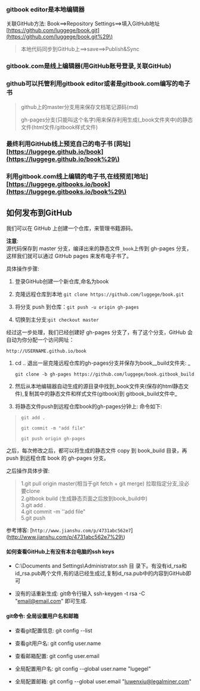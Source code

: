 ### gitbook editor是本地编辑器

关联GitHub方法:  Book==&gt;Repository Settings==&gt;填入GitHub地址[https://github.com/luggege/book.git](https://github.com/luggege/book.git%29\)

> 本地代码同步到GitHub上==&gt;save==&gt;Publish&Sync

### gitbook.com是线上编辑器\(用GitHub账号登录,关联GitHub\)

### github可以托管利用gitbook editor或者是gitbook.com编写的电子书

> github上的master分支用来保存文档笔记源码\(md\)
>
> gh-pages分支\(只能叫这个名字\)用来保存利用生成\(\_book文件夹中\)的静态文件\(html文件/gitbook样式文件\)

### 最终利用GitHub线上预览自己的电子书 \[网址\][https://luggege.github.io/book](https://luggege.github.io/book%29\)

### 利用gitbook.com线上编辑的电子书,在线预览\[地址\][https://luggege.gitbooks.io/book](https://luggege.gitbooks.io/book%29\)

## 如何发布到GitHub

我们可以在 GitHub 上创建一个仓库，来管理书籍源码。

**注意**:  
源代码保存到 master 分支，编译出来的静态文件`_book`上传到 gh-pages 分支，这样我们就可以通过 GitHub pages 来发布电子书了。

具体操作步骤:

1. 登录GitHub创建一个新仓库,命名为book
2. 克隆远程仓库到本地 `git clone https://github.com/luggege/book.git`
3. 将分支 push 到仓库：`git push -u origin gh-pages`

4. 切换到主分支:`git checkout master`

经过这一步处理，我们已经创建好 gh-pages 分支了，有了这个分支，GitHub 会自动为你分配一个访问网址：

`http://USERNAME.github.io/book`

1. cd .. 退出一层克隆远程仓库的gh-pages分支并保存为book\__build文件夹:   _

   `git clone -b gh-pages https://github.com/luggege/book.gitbook_build`

2. 然后从本地编辑器自动生成的源目录中找到_book文件夹\(保存的html静态文件\),复制其中的静态文件和样式文件\(gitbook\)到   gitbook\_build文件中_

3. 将静态文件push到远程仓库book的gh-pages分钟上: 命令如下:

> `git add .`
>
> `git commit -m "add file"`
>
> `git push origin gh-pages`

之后，每次修改之后，都可以将生成的静态文件 copy 到 book\_build 目录，再 push 到远程仓库 book 的 gh-pages 分支。

之后操作具体步骤:

> 1.git pull origin master\(相当于git fetch + git merge\) 拉取指定分支,没必要clone  
> 2.gitbook build \(生成静态页面之后放到book\_build中\)  
> 3.git add .  
> 4.git commit -m ''add file"  
> 5.git push

参考博客:  [`http://www.jianshu.com/p/4731abc562e7`](http://www.jianshu.com/p/4731abc562e7%29\)

#### 如何查看GitHub上有没有本台电脑的ssh keys

* C:\Documents and Settings\Administrator.ssh 目 录下。有没有id\_rsa和id\_rsa.pub两个文件,有的话已经生成过,复制id\_rsa.pub中的内容到GitHub即可

* 没有的话重新生成: git命令行输入 ssh-keygen -t rsa -C "email@email.com" 即可生成.

#### git命令: 全局设置用户名和邮箱

* 查看git配置信息: git config --list
* 查看git用户名: git config user.name

* 查看邮箱配置: git config user.email

* 全局配置用户名: git config --global user.name "lugegel"

* 全局配置邮箱: git config --global user.email "luwenxiu@legalminer.com"



